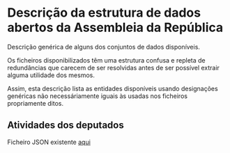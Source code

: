 
# Descrição da estrutura de dados abertos da Assembleia da República

Descrição genérica de alguns dos conjuntos de dados disponíveis. 

Os ficheiros disponibilizados têm uma estrutura confusa e repleta de redundâncias que carecem de ser resolvidas
antes de ser possível extrair alguma utilidade dos mesmos.

Assim, esta descrição lista as entidades disponíveis usando designações genéricas não necessáriamente iguais às 
usadas nos ficheiros propriamente ditos.

## Atividades dos deputados

Ficheiro JSON existente [aqui](http://app.parlamento.pt/webutils/docs/doc.txt?path=6148523063446f764c324679626d56304c3239775a57356b595852684c3052685a47397a51574a6c636e52766379394264476c32615752685a47567a4c31684a53556b6c4d6a424d5a57647063327868644856795953394264476c32615752685a47567a57456c4a53563971633239754c6e523464413d3d&fich=AtividadesXIII_json.txt&Inline=true)
